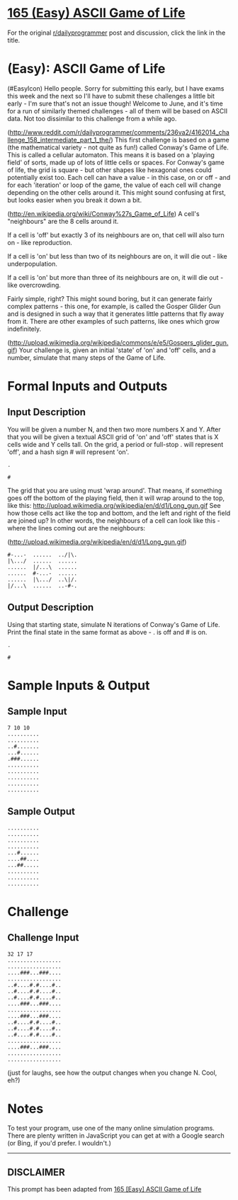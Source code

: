 # [165 (Easy) ASCII Game of Life](https://www.reddit.com/r/dailyprogrammer/comments/271xyp/622014_challenge_165_easy_ascii_game_of_life/)

For the original [r/dailyprogrammer](https://www.reddit.com/r/dailyprogrammer/) post and discussion, click the link in the title.

#  (Easy): ASCII Game of Life
(#EasyIcon)
Hello people. Sorry for submitting this early, but I have exams this week and the next so I'll have to submit these challenges a little bit early - I'm sure that's not an issue though! Welcome to June, and it's time for a run of similarly themed challenges - all of them will be based on ASCII data. Not too dissimilar to this challenge from a while ago.

(http://www.reddit.com/r/dailyprogrammer/comments/236va2/4162014_challenge_158_intermediate_part_1_the/)
This first challenge is based on a game (the mathematical variety - not quite as fun!) called Conway's Game of Life. This is called a cellular automaton. This means it is based on a 'playing field' of sorts, made up of lots of little cells or spaces. For Conway's game of life, the grid is square - but other shapes like hexagonal ones could potentially exist too. Each cell can have a value - in this case, on or off - and for each 'iteration' or loop of the game, the value of each cell will change depending on the other cells around it. This might sound confusing at first, but looks easier when you break it down a bit.

(http://en.wikipedia.org/wiki/Conway%27s_Game_of_Life)
A cell's "neighbours" are the 8 cells around it.

If a cell is 'off' but exactly 3 of its neighbours are on, that cell will also turn on - like reproduction.

If a cell is 'on' but less than two of its neighbours are on, it will die out - like underpopulation.

If a cell is 'on' but more than three of its neighbours are on, it will die out - like overcrowding.

Fairly simple, right? This might sound boring, but it can generate fairly complex patterns - this one, for example, is called the Gosper Glider Gun and is designed in such a way that it generates little patterns that fly away from it. There are other examples of such patterns, like ones which grow indefinitely.

(http://upload.wikimedia.org/wikipedia/commons/e/e5/Gospers_glider_gun.gif)
Your challenge is, given an initial 'state' of 'on' and 'off' cells, and a number, simulate that many steps of the Game of Life.

# Formal Inputs and Outputs
## Input Description
You will be given a number N, and then two more numbers X and Y. After that you will be given a textual ASCII grid of 'on' and 'off' states that is X cells wide and Y cells tall. On the grid, a period or full-stop . will represent 'off', and a hash sign # will represent 'on'.


```
.
```

```
#
```
The grid that you are using must 'wrap around'. That means, if something goes off the bottom of the playing field, then it will wrap around to the top, like this: http://upload.wikimedia.org/wikipedia/en/d/d1/Long_gun.gif See how those cells act like the top and bottom, and the left and right of the field are joined up? In other words, the neighbours of a cell can look like this - where the lines coming out are the neighbours:

(http://upload.wikimedia.org/wikipedia/en/d/d1/Long_gun.gif)

```
#-...-  ......  ../|\.
|\.../  ......  ......
......  |/...\  ......
......  #-...-  ......
......  |\.../  ..\|/.
|/...\  ......  ..-#-.
```
## Output Description
Using that starting state, simulate N iterations of Conway's Game of Life. Print the final state in the same format as above - . is off and # is on.


```
.
```

```
#
```
# Sample Inputs & Output
## Sample Input

```
7 10 10
..........
..........
..#.......
...#......
.###......
..........
..........
..........
..........
..........
```
## Sample Output

```
..........
..........
..........
..........
...#......
....##....
...##.....
..........
..........
..........
```
# Challenge
## Challenge Input

```
32 17 17
.................
.................
....###...###....
.................
..#....#.#....#..
..#....#.#....#..
..#....#.#....#..
....###...###....
.................
....###...###....
..#....#.#....#..
..#....#.#....#..
..#....#.#....#..
.................
....###...###....
.................
.................
```
(just for laughs, see how the output changes when you change N. Cool, eh?)

# Notes
To test your program, use one of the many online simulation programs. There are plenty written in JavaScript you can get at with a Google search (or Bing, if you'd prefer. I wouldn't.)


----
## **DISCLAIMER**
This prompt has been adapted from [165 [Easy] ASCII Game of Life](https://www.reddit.com/r/dailyprogrammer/comments/271xyp/622014_challenge_165_easy_ascii_game_of_life/
)
